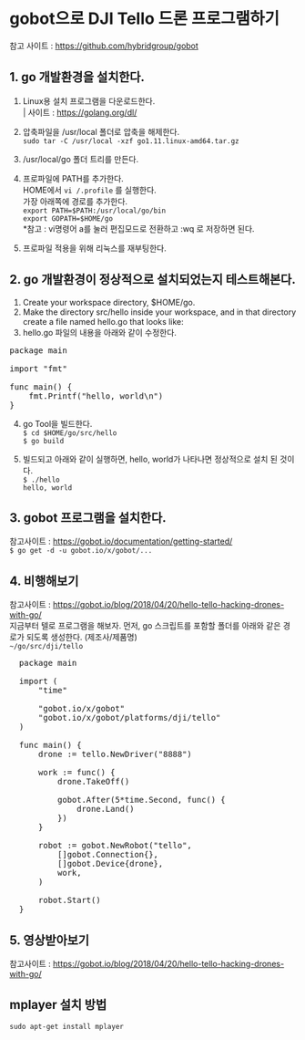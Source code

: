 # gobot으로 DJI Tello 드론 프로그램하기   

참고 사이트 : https://github.com/hybridgroup/gobot   

## 1. go 개발환경을 설치한다.    
   1) Linux용 설치 프로그램을 다운로드한다.   
   | 사이트 : https://golang.org/dl/
   2) 압축파일을 /usr/local 폴더로 압축을 해제한다.     
      `sudo tar -C /usr/local -xzf go1.11.linux-amd64.tar.gz`   
   3) /usr/local/go 폴더 트리를 만든다.    
   3) 프로파일에 PATH를 추가한다.   
      HOME에서 `vi /.profile` 를 실행한다.   
      가장 아래쪽에 경로를 추가한다.   
      `export PATH=$PATH:/usr/local/go/bin`   
      `export GOPATH=$HOME/go`   
      *참고 : vi명령어 a를 눌러 편집모드로 전환하고 :wq 로 저장하면 된다.
      
   4) 프로파일 적용을 위해 리눅스를 재부팅한다.   
   
## 2. go 개발환경이 정상적으로 설치되었는지 테스트해본다.
   1) Create your workspace directory, $HOME/go.   
   2) Make the directory src/hello inside your workspace, and in that directory create a file named hello.go that looks like:
   3) hello.go 파일의 내용을 아래와 같이 수정한다. 
<pre>
package main

import "fmt"

func main() {
	fmt.Printf("hello, world\n")
}
</pre>
   4) go Tool을 빌드한다.   
`$ cd $HOME/go/src/hello`   
`$ go build`   

5) 빌드되고 아래와 같이 실행하면, hello, world가 나타나면 정상적으로 설치 된 것이다.   
`$ ./hello`   
`hello, world`   

## 3. gobot 프로그램을 설치한다.   
참고사이트 : https://gobot.io/documentation/getting-started/   
 `$ go get -d -u gobot.io/x/gobot/...`
 
## 4. 비행해보기
참고사이트 : https://gobot.io/blog/2018/04/20/hello-tello-hacking-drones-with-go/   
지금부터 텔로 프로그램을 해보자.
먼저, go 스크립트를 포함할 폴더를 아래와 같은 경로가 되도록 생성한다. (제조사/제품명)   
`~/go/src/dji/tello`    

<pre>
  package main

  import (
      "time"

      "gobot.io/x/gobot"
      "gobot.io/x/gobot/platforms/dji/tello"
  )

  func main() {
      drone := tello.NewDriver("8888")

      work := func() {
          drone.TakeOff()

          gobot.After(5*time.Second, func() {
              drone.Land()
          })
      }

      robot := gobot.NewRobot("tello",
          []gobot.Connection{},
          []gobot.Device{drone},
          work,
      )

      robot.Start()
  }
</pre>


## 5. 영상받아보기
참고사이트 :  https://gobot.io/blog/2018/04/20/hello-tello-hacking-drones-with-go/   
   
## mplayer 설치 방법

   `sudo apt-get install mplayer`   
   
